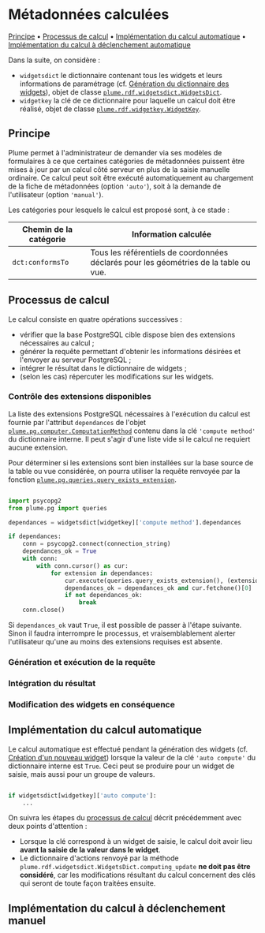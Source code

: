 # Métadonnées calculées

[Principe](#principe) • [Processus de calcul](#processus-de-calcul) • [Implémentation du calcul automatique](#implémentation-du-calcul-automatique) • [Implémentation du calcul à déclenchement automatique](#implémentation-du-calcul-à-déclenchement-automatique) 

Dans la suite, on considère :
- `widgetsdict` le dictionnaire contenant tous les widgets et leurs informations de paramétrage (cf. [Génération du dictionnaire des widgets](/docs/source/usage/generation_dictionnaire_widgets.md)), objet de classe [`plume.rdf.widgetsdict.WidgetsDict`](/plume/rdf/widgetsdict.py).
- `widgetkey` la clé de ce dictionnaire pour laquelle un calcul doit être réalisé, objet de classe [`plume.rdf.widgetkey.WidgetKey`](/plume/rdf/widgetkey.py).

## Principe

Plume permet à l'administrateur de demander via ses modèles de formulaires à ce que certaines catégories de métadonnées puissent être mises à jour par un calcul côté serveur en plus de la saisie manuelle ordinaire. Ce calcul peut soit être exécuté automatiquement au chargement de la fiche de métadonnées (option `'auto'`), soit à la demande de l'utilisateur (option `'manual'`).

Les catégories pour lesquels le calcul est proposé sont, à ce stade :

| Chemin de la catégorie | Information calculée |
| --- | --- |
| `dct:conformsTo` | Tous les référentiels de coordonnées déclarés pour les géométries de la table ou vue. |

## Processus de calcul

Le calcul consiste en quatre opérations successives :
- vérifier que la base PostgreSQL cible dispose bien des extensions nécessaires au calcul ;
- générer la requête permettant d'obtenir les informations désirées et l'envoyer au serveur PostgreSQL ;
- intégrer le résultat dans le dictionnaire de widgets ;
- (selon les cas) répercuter les modifications sur les widgets.

### Contrôle des extensions disponibles

La liste des extensions PostgreSQL nécessaires à l'exécution du calcul est fournie par l'attribut `dependances` de l'objet [`plume.pg.computer.ComputationMethod`](/plume/pg/computer.py) contenu dans la clé `'compute method'` du dictionnaire interne. Il peut s'agir d'une liste vide si le calcul ne requiert aucune extension.

Pour déterminer si les extensions sont bien installées sur la base source de la table ou vue considérée, on pourra utiliser la requête renvoyée par la fonction [`plume.pg.queries.query_exists_extension`](/plume/pg/queries.py).

```python

import psycopg2
from plume.pg import queries

dependances = widgetsdict[widgetkey]['compute method'].dependances

if dependances:
    conn = psycopg2.connect(connection_string)
    dependances_ok = True
    with conn:
        with conn.cursor() as cur:
            for extension in dependances:
                cur.execute(queries.query_exists_extension(), (extension,))
                dependances_ok = dependances_ok and cur.fetchone()[0]
                if not dependances_ok:
                    break
    conn.close()

```

Si `dependances_ok` vaut `True`, il est possible de passer à l'étape suivante. Sinon il faudra interrompre le processus, et vraisemblablement alerter l'utilisateur qu'une au moins des extensions requises est absente.

### Génération et exécution de la requête

### Intégration du résultat

### Modification des widgets en conséquence

## Implémentation du calcul automatique

Le calcul automatique est effectué pendant la génération des widgets (cf. [Création d'un nouveau widget](/docs/source/usage/creation_widgets.md)) lorsque la valeur de la clé `'auto compute'` du dictionnaire interne est `True`. Ceci peut se produire pour un widget de saisie, mais aussi pour un groupe de valeurs.

```python

if widgetsdict[widgetkey]['auto compute']:
    ...

```

On suivra les étapes du [processus de calcul](#processus-de-calcul) décrit précédemment avec deux points d'attention :
- Lorsque la clé correspond à un widget de saisie, le calcul doit avoir lieu **avant la saisie de la valeur dans le widget**.
- Le dictionnaire d'actions renvoyé par la méthode `plume.rdf.widgetsdict.WidgetsDict.computing_update` **ne doit pas être considéré**, car les modifications résultant du calcul concernent des clés qui seront de toute façon traitées ensuite.

## Implémentation du calcul à déclenchement manuel


